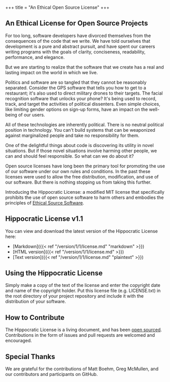 +++
title = "An Ethical Open Source License"
+++

## An Ethical License for Open Source Projects
For too long, software developers have divorced themselves from the consequences of the code that we write. We have told ourselves that development is a pure and abstract pursuit, and have spent our careers writing programs with the goals of clarity, conciseness, readability, performance, and elegance.

But we are starting to realize that the software that we create has a real and lasting impact on the world in which we live.

Politics and software are so tangled that they cannot be reasonably separated. Consider the GPS software that tells you how to get to a restaurant; it's also used to direct military drones to their targets. The facial recognition software that unlocks your phone? It's being used to record, track, and target the activities of political dissenters. Even simple choices, like limiting gender options on sign-up forms, have an impact on the well-being of our users.

All of these technologies are inherently political. There is no neutral political position in technology. You can't build systems that can be weaponized against marginalized people and take no responsibility for them.

One of the delightful things about code is discovering its utility in novel situations. But if those novel situations involve harming other people, we can and should feel responsible. So what can we do about it?

Open source licenses have long been the primary tool for promoting the use of our software under our own rules and conditions. In the past these licenses were used to allow the free distribution, modification, and use of our software. But there is nothing stopping us from taking this further.

Introducing the Hippocratic License: a modified MIT license that specifically prohibits the use of open source software to harm others and embodies the principles of [Ethical Source Software](https://ethicalsource.dev).

## Hippocratic License v1.1

You can view and download the latest version of the Hippocratic License here:

- [Markdown]({{< ref "/version/1/1/license.md" "markdown" >}})
- [HTML version]({{< ref "/version/1/1/license.md" >}})
- [Text version]({{< ref "/version/1/1/license.md" "plaintext" >}})

## Using the Hippocratic License

Simply make a copy of the text of the license and enter the copyright date and name of the copyright holder. Put this license file (e.g. LICENSE.txt) in the root directory of your project repository and include it with the distribution of your software.

## How to Contribute

The Hippocratic License is a living document, and has been [open sourced](https://github.com/ContributorCovenant/hippocratic-license "Hippocratic License source code").
Contributions in the form of issues and pull requests are welcomed and encouraged.

## Special Thanks
We are grateful for the contributions of Matt Boehm, Greg McMullen, and our contributors and participants on GitHub.
